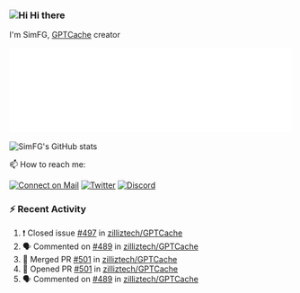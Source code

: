 ### <img src='https://qpluspicture.oss-cn-beijing.aliyuncs.com/6LjjQA/Hi.gif' alt='Hi' width="24"/> Hi there

I'm SimFG, [GPTCache](https://github.com/zilliztech/GPTCache) creator

![Metrics 👋](/metrics.plugin.followup.user.svg)

![SimFG's GitHub stats](https://github-readme-stats.vercel.app/api?username=SimFG&show_icons=true&theme=radical&count_private=true)

📫 How to reach me:

[![Connect on Mail](https://img.shields.io/badge/Ask%20me-anything-1abc9c.svg)](mailto:1142838399@qq.com)
[![Twitter](https://img.shields.io/twitter/follow/FogSim?style=social)](https://twitter.com/FogSim)
[![Discord](https://img.shields.io/discord/1092648432495251507?label=Discord&logo=discord)](https://discord.gg/Q8C6WEjSWV)

### :zap: Recent Activity

<!--START_SECTION:activity-->
1. ❗️ Closed issue [#497](https://github.com/zilliztech/GPTCache/issues/497) in [zilliztech/GPTCache](https://github.com/zilliztech/GPTCache)
2. 🗣 Commented on [#489](https://github.com/zilliztech/GPTCache/issues/489) in [zilliztech/GPTCache](https://github.com/zilliztech/GPTCache)
3. 🎉 Merged PR [#501](https://github.com/zilliztech/GPTCache/pull/501) in [zilliztech/GPTCache](https://github.com/zilliztech/GPTCache)
4. 💪 Opened PR [#501](https://github.com/zilliztech/GPTCache/pull/501) in [zilliztech/GPTCache](https://github.com/zilliztech/GPTCache)
5. 🗣 Commented on [#489](https://github.com/zilliztech/GPTCache/issues/489) in [zilliztech/GPTCache](https://github.com/zilliztech/GPTCache)
<!--END_SECTION:activity-->

